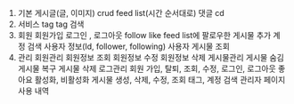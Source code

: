 1. 기본
   게시글(글, 이미지) crud
   feed list(시간 순서대로)
   댓글 cd
2. 서비스
   tag
   tag 검색
3. 회원
   회원가입
   로그인 , 로그아웃
   follow
   like
   feed list에 팔로우한 게시물 추가
   계정 검색
   사용자 정보(Id, follower, following)
   사용자 게시물 조회
4. 관리
   회원관리
   	회원정보 조회
   	회원정보 수정
   	회원정보 삭제
   게시물관리
	게시물 숨김
	게시물 복구
	게시물 삭제
   로그관리
	회원 가입, 탈퇴, 조회, 수정, 로그인, 로그아웃
	좋아요 활성화, 비활성화
	게시물 생성, 삭제, 수정, 조회
	태그, 계정 검색
	관리자 페이지 사용 내역